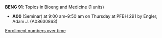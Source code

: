 **BENG 91**: Topics in Bioeng and Medicine (1 units)

- **A00** (Seminar) at 9:00 am–9:50 am on Thursday at PFBH 291 by Engler, Adam J. (A08630863)

[Enrollment numbers over time](./BENG91.tsv)
